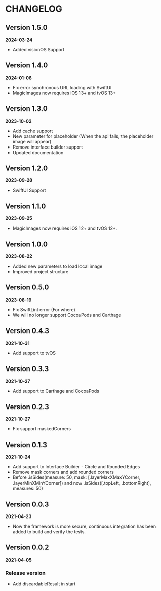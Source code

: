 # CHANGELOG

## Version 1.5.0
**2024-03-24**

- Added visionOS Support

## Version 1.4.0
**2024-01-06**

- Fix error synchronous URL loading with SwiftUI
- MagicImages now requires iOS 13+ and tvOS 13+

## Version 1.3.0
**2023-10-02**

- Add cache support
- New parameter for placeholder (When the api fails, the placeholder image will appear)
- Remove interface builder support
- Updated documentation

## Version 1.2.0
**2023-09-28**

- SwiftUI Support

## Version 1.1.0
**2023-09-25**

- MagicImages now requires iOS 12+ and tvOS 12+.

## Version 1.0.0
**2023-08-22**

- Added new parameters to load local image
- Improved project structure

## Version 0.5.0
**2023-08-19**

- Fix SwiftLint error (For where)
- We will no longer support CocoaPods and Carthage

## Version 0.4.3
**2021-10-31**

- Add support to tvOS

## Version 0.3.3
**2021-10-27**

- Add support to Carthage and CocoaPods

## Version 0.2.3
**2021-10-27**

- Fix support maskedCorners

## Version 0.1.3
**2021-10-24**

- Add support to Interface Builder - Circle and Rounded Edges
- Remove mask corners and add rounded corners
- Before .isSides(measure: 50, mask: [.layerMaxXMaxYCorner, .layerMinXMinYCorner]) and
now .isSides([.topLeft, .bottomRight], measures: 50)

## Version 0.0.3
**2021-04-23**

- Now the framework is more secure, continuous integration has been added to build and verify the tests.

## Version 0.0.2
**2021-04-05**

### Release version

- Add discardableResult in start
